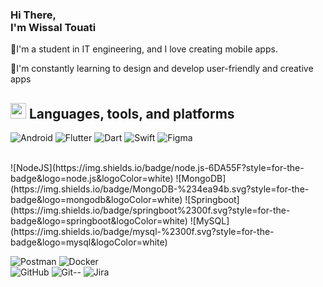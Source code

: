 


<!DOCTYPE html>
<html lang="en">
<head>
    <meta charset="UTF-8">
    <meta name="keywords" content="wissal touati, portfolio, wissal, mobile developer personal portfolio lifecodes portfolio website, personal portfolio" />
</head>


<body>
    <h3>Hi There,<br/> I'm Wissal Touati</h2>
   <p>🔭I'm a student in IT engineering, and I love creating mobile apps.</p>
  <p>🌱I'm constantly learning to design and develop user-friendly and creative apps</p>
    <section class="skills" id="skills">

<p align="center">

# <img src="https://user-images.githubusercontent.com/86270481/225363892-0d9f20e2-7886-4f40-8e44-343dc3816692.gif" width="25"> Languages, tools, and platforms 

![Android](https://img.shields.io/badge/kotlin-%230095D5.svg?style=for-the-badge&logo=android&logoColor=white)
![Flutter](https://img.shields.io/badge/flutter-%230175C2.svg?style=for-the-badge&logo=flutter&logoColor=white)
![Dart](https://img.shields.io/badge/dart-%230175C2.svg?style=for-the-badge&logo=dart&logoColor=white)
![Swift](https://img.shields.io/badge/swift-F54A2A?style=for-the-badge&logo=swift&logoColor=white)
![Figma](https://img.shields.io/badge/figma-%23F24E1E.svg?style=for-the-badge&logo=figma&logoColor=white)

<br>
![NodeJS](https://img.shields.io/badge/node.js-6DA55F?style=for-the-badge&logo=node.js&logoColor=white)
![MongoDB](https://img.shields.io/badge/MongoDB-%234ea94b.svg?style=for-the-badge&logo=mongodb&logoColor=white)  
![Springboot](https://img.shields.io/badge/springboot%2300f.svg?style=for-the-badge&logo=springboot&logoColor=white)
![MySQL](https://img.shields.io/badge/mysql-%2300f.svg?style=for-the-badge&logo=mysql&logoColor=white)

![Postman](https://img.shields.io/badge/Postman-FF6C37?style=for-the-badge&logo=postman&logoColor=white)
![Docker](https://img.shields.io/badge/docker-%230db7ed.svg?style=for-the-badge&logo=docker&logoColor=white) 
<br>
![GitHub](https://img.shields.io/badge/github-%23121011.svg?style=for-the-badge&logo=github&logoColor=white)
![Git](https://img.shields.io/badge/git-%23F05033.svg?style=for-the-badge&logo=git&logoColor=white)--
![Jira](https://img.shields.io/badge/Trello-%23026AA7.svg?style=for-the-badge&logo=jira&logoColor=white)
<br>

    
</body>
</html>

<!--
**wissal999/wissal999** is a ✨ _special_ ✨ repository because its `README.md` (this file) appears on your GitHub profile.

Here are some ideas to get you started:

- 🔭 I’m currently working on ...
- 🌱 I’m currently learning ...
- 👯 I’m looking to collaborate on ...
- 🤔 I’m looking for help with ...
- 💬 Ask me about ...
- 📫 How to reach me: ...
- 😄 Pronouns: ...
- ⚡ Fun fact: ...
-->
